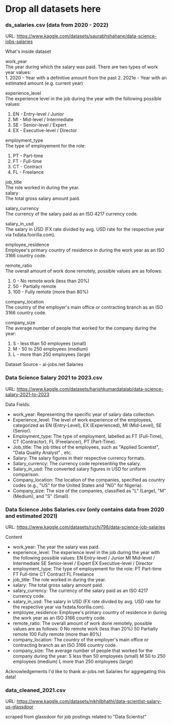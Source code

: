 # Drop all datasets here

### ds_salaries.csv (data from 2020 - 2022)
URL: https://www.kaggle.com/datasets/saurabhshahane/data-science-jobs-salaries <br>

What's inside dataset<br>
<p>work_year<br>
The year during which the salary was paid. There are two types of work year values:<br>
1. 2020 - Year with a definitive amount from the past
2. 2021e - Year with an estimated amount (e.g. current year)

experience_level<br>
The experience level in the job during the year with the following possible values:<br>
1. EN - Entry-level / Junior
2. MI - Mid-level / Intermediate
3. SE - Senior-level / Expert
4. EX - Executive-level / Director

employment_type<br>
The type of employement for the role:<br>
1. PT - Part-time
2. FT - Full-time
3. CT - Contract
4. FL - Freelance

job_title<br>
The role worked in during the year. <br>
salary<br>
The total gross salary amount paid.<br>

salary_currency<br>
The currency of the salary paid as an ISO 4217 currency code.<br>

salary_in_usd<br>
The salary in USD (FX rate divided by avg. USD rate for the respective year via fxdata.foorilla.com).<br>

employee_residence<br>
Employee's primary country of residence in during the work year as an ISO 3166 country code.<br>

remote_ratio<br>
The overall amount of work done remotely, possible values are as follows:<br>
1. 0 - No remote work (less than 20%)
2. 50 - Partially remote
3. 100 - Fully remote (more than 80%)

company_location<br>
The country of the employer's main office or contracting branch as an ISO 3166 country code.

company_size<br>
The average number of people that worked for the company during the year:
1. S - less than 50 employees (small)
2. M - 50 to 250 employees (medium)
3. L - more than 250 employees (large)

Dataset Source - ai-jobs.net Salaries

### Data Science Salary 2021 to 2023.csv
URL: https://www.kaggle.com/datasets/harishkumardatalab/data-science-salary-2021-to-2023

Data Fields:

- work_year: Representing the specific year of salary data collection.
- Experience_level: The level of work experience of the employees, categorized as EN (Entry-Level), EX (Experienced), MI (Mid-Level), SE (Senior).
- Employment_type: The type of employment, labelled as FT (Full-Time), CT (Contractor), FL (Freelancer), PT (Part-Time).
- Job_title: The job titles of the employees, such as "Applied Scientist", "Data Quality Analyst"
, etc.
- Salary: The salary figures in their respective currency formats.
- Salary_currency: The currency code representing the salary.
- Salary_in_usd: The converted salary figures in USD for uniform comparison.
- Company_location: The location of the companies, specified as country codes (e.g., "US" for the United States and "NG" for Nigeria).
- Company_size: The size of the companies, classified as "L" (Large), "M" (Medium), and "S" (Small).

### Data Science Jobs Salaries.csv (only contains data from 2020 and estimated 2021)
URL: https://www.kaggle.com/datasets/ruchi798/data-science-job-salaries

Content
- work_year: The year the salary was paid.
- experience_level: The experience level in the job during the year with the following possible values: EN Entry-level / Junior MI Mid-level / Intermediate SE Senior-level / Expert EX Executive-level / Director
- employment_type: The type of employement for the role: PT Part-time FT Full-time CT Contract FL Freelance
- job_title: The role worked in during the year.
- salary: The total gross salary amount paid.
- salary_currency: The currency of the salary paid as an ISO 4217 currency code.
- salary_in_usd: The salary in USD (FX rate divided by avg. USD rate for the respective year via fxdata.foorilla.com).
- employee_residence: Employee's primary country of residence in during the work year as an ISO 3166 country code.
- remote_ratio: The overall amount of work done remotely, possible values are as follows: 0 No remote work (less than 20%) 50 Partially remote 100 Fully remote (more than 80%)
- company_location: The country of the employer's main office or contracting branch as an ISO 3166 country code.
- company_size: The average number of people that worked for the company during the year: S less than 50 employees (small) M 50 to 250 employees (medium) L more than 250 employees (large)

Acknowledgements
I'd like to thank ai-jobs.net Salaries for aggregating this data!

### data_cleaned_2021.csv
URL: https://www.kaggle.com/datasets/nikhilbhathi/data-scientist-salary-us-glassdoor

scraped from glassdoor for job postings related to "Data Scientist"
